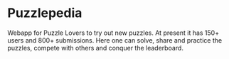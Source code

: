 # Puzzlepedia
Webapp for Puzzle Lovers to try out new puzzles. At present it has 150+ users and 800+ submissions. Here one can solve, share and practice the puzzles, compete with others and conquer the leaderboard.
